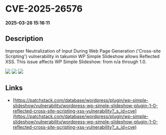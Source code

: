 # CVE-2025-26576

**2025-03-26 15:16:11**

## Description
Improper Neutralization of Input During Web Page Generation ('Cross-site Scripting') vulnerability in takumin WP Simple Slideshow allows Reflected XSS. This issue affects WP Simple Slideshow: from n/a through 1.0.

![](https://img.shields.io/static/v1?label=Score&message=7.1&color=red)
![](https://img.shields.io/static/v1?label=Severity&message=HIGH&color=red)
![](https://img.shields.io/static/v1?label=CWE&message=XSS&color=green)

## Links
- [https://patchstack.com/database/wordpress/plugin/wp-simple-slideshow/vulnerability/wordpress-wp-simple-slideshow-plugin-1-0-reflected-cross-site-scripting-xss-vulnerability?_s_id=cve](https://patchstack.com/database/wordpress/plugin/wp-simple-slideshow/vulnerability/wordpress-wp-simple-slideshow-plugin-1-0-reflected-cross-site-scripting-xss-vulnerability?_s_id=cve)
